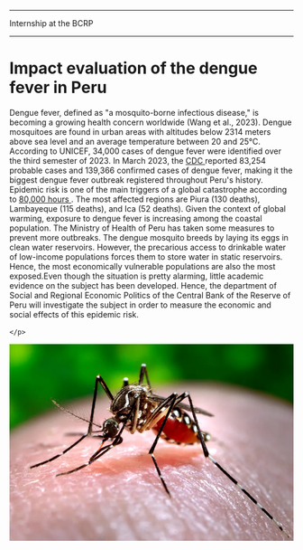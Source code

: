 
---

<p class="pretext">Internship at the BCRP</p>

---
<div class="containerr">
  <div class="text-column">
    <h1 class="prestextarticle">Impact evaluation of the dengue fever in Peru</h1>
    <p class="articletext">
    Dengue fever, defined as "a mosquito-borne infectious disease," is becoming a growing health concern worldwide (Wang et al., 2023). Dengue mosquitoes are found in urban areas with altitudes below 2314 meters above sea level and an average temperature between 20 and 25°C. According to UNICEF, 34,000 cases of dengue fever were identified over the third semester of 2023. In March 2023, the <a href="https://www.cdc.gov/mmwr/volumes/73/wr/mm7304a4_ensp.htm#:~:text=En%20general%2C%20se%20notificaron%20381,%5BCFR%5D%20%3D%200.17%25)">CDC </a>  reported 83,254 probable cases and 139,366 confirmed cases of dengue fever, making it the biggest dengue fever outbreak registered throughout Peru's history. Epidemic risk is one of the main triggers of a global catastrophe according to <a href="https://80000hours.org/podcast/episodes/tom-inglesby-health-security/">80,000 hours </a>. The most affected regions are Piura (130 deaths), Lambayeque (115 deaths), and Ica (52 deaths). Given the context of global warming, exposure to dengue fever is increasing among the coastal population. The Ministry of Health of Peru has taken some measures to prevent more outbreaks. The dengue mosquito breeds by laying its eggs in clean water reservoirs. However, the precarious access to drinkable water of low-income populations forces them to store water in static reservoirs. Hence, the most economically vulnerable populations are also the most exposed.Even though the situation is pretty alarming, little academic evidence on the subject has been developed. Hence, the department of Social and Regional Economic Politics of the Central Bank of the Reserve of Peru will investigate the subject in order to measure the economic and social effects of this epidemic risk. 
      
    </p>
  </div>
  <div class="photo-column">
    <div class="profilepic2">
      <img src="images/dengue.webp?raw=true" alt="dengue" class="profilepic2"/>
    </div>
  </div>
</div>

